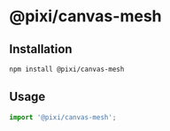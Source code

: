# @pixi/canvas-mesh

## Installation

```bash
npm install @pixi/canvas-mesh
```

## Usage

```js
import '@pixi/canvas-mesh';
```